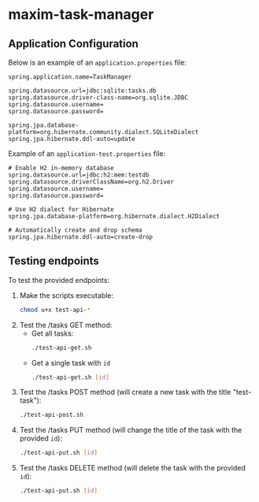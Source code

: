 # maxim-task-manager

## Application Configuration

Below is an example of an `application.properties` file:

```properties
spring.application.name=TaskManager

spring.datasource.url=jdbc:sqlite:tasks.db
spring.datasource.driver-class-name=org.sqlite.JDBC
spring.datasource.username=
spring.datasource.password=

spring.jpa.database-platform=org.hibernate.community.dialect.SQLiteDialect
spring.jpa.hibernate.ddl-auto=update
```

Example of an `application-test.properties` file:
```properties
# Enable H2 in-memory database
spring.datasource.url=jdbc:h2:mem:testdb
spring.datasource.driverClassName=org.h2.Driver
spring.datasource.username=
spring.datasource.password=

# Use H2 dialect for Hibernate
spring.jpa.database-platform=org.hibernate.dialect.H2Dialect

# Automatically create and drop schema
spring.jpa.hibernate.ddl-auto=create-drop
```

## Testing endpoints

To test the provided endpoints:
1. Make the scripts executable:
    ```bash
    chmod u+x test-api-*
    ```
2. Test the /tasks GET method:
    - Get all tasks:
        ```bash
        ./test-api-get.sh
        ```
    - Get a single task with `id`
        ```bash
        ./test-api-get.sh [id]
        ```
3. Test the /tasks POST method (will create a new task with the title "test-task"):
    ```bash
    ./test-api-post.sh
    ```
4. Test the /tasks PUT method (will change the title of the task with the provided `id`):
    ```bash
    ./test-api-put.sh [id]
    ```
5. Test the /tasks DELETE method (will delete the task with the provided `id`):
    ```bash
    ./test-api-put.sh [id]
    ```
